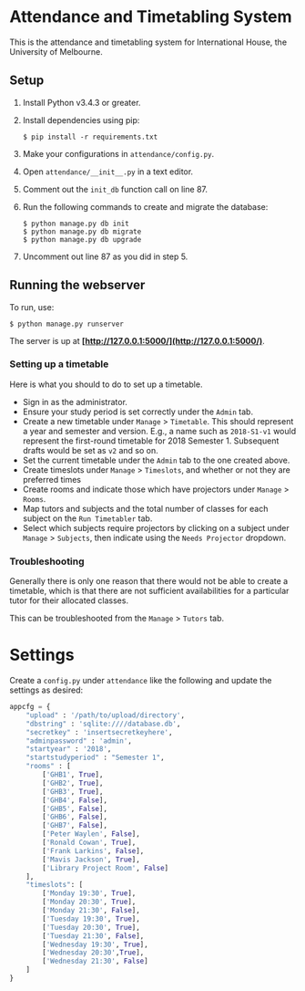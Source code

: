# Attendance and Timetabling System

This is the attendance and timetabling system for International House, the
University of Melbourne.

## Setup

1. Install Python v3.4.3 or greater.
2. Install dependencies using pip:

    ```
    $ pip install -r requirements.txt
    ```

3. Make your configurations in `attendance/config.py`.
4. Open `attendance/__init__.py` in a text editor.
5. Comment out the `init_db` function call on line 87.
6. Run the following commands to create and migrate the database:

    ```
    $ python manage.py db init
    $ python manage.py db migrate
    $ python manage.py db upgrade
    ```

7. Uncomment out line 87 as you did in step 5.

## Running the webserver

To run, use:

```
$ python manage.py runserver
```

The server is up at **[http://127.0.0.1:5000/](http://127.0.0.1:5000/)**.

### Setting up a timetable

Here is what you should to do to set up a timetable.

- Sign in as the administrator.
- Ensure your study period is set correctly under the `Admin` tab.
- Create a new timetable under `Manage` > `Timetable`. This should represent a year and semester and version. E.g., a name such as `2018-S1-v1` would represent the first-round timetable for 2018 Semester 1. Subsequent drafts would be set as `v2` and so on.
- Set the current timetable under the `Admin` tab to the one created above.
- Create timeslots under `Manage` > `Timeslots`, and whether or not they are preferred times
- Create rooms and indicate those which have projectors under `Manage` > `Rooms`.
- Map tutors and subjects and the total number of classes for each subject on the `Run Timetabler` tab.
- Select which subjects require projectors by clicking on a subject under `Manage` > `Subjects`, then indicate using the `Needs Projector` dropdown.

### Troubleshooting

Generally there is only one reason that there would not be able to create a timetable, which is that there are not sufficient availabilities for a particular tutor for their allocated classes.

This can be troubleshooted from the `Manage` > `Tutors` tab.

# Settings
Create a `config.py` under `attendance` like the following and update the settings as desired:

```python
appcfg = {
    "upload" : '/path/to/upload/directory',
    "dbstring" : 'sqlite:////database.db',
    "secretkey" : 'insertsecretkeyhere',
    "adminpassword" : 'admin',
    "startyear" : '2018',
    "startstudyperiod" : "Semester 1",
    "rooms" : [
        ['GHB1', True],
        ['GHB2', True],
        ['GHB3', True],
        ['GHB4', False],
        ['GHB5', False],
        ['GHB6', False],
        ['GHB7', False],
        ['Peter Waylen', False],
        ['Ronald Cowan', True],
        ['Frank Larkins', False],
        ['Mavis Jackson', True],
        ['Library Project Room', False]
    ],
    "timeslots": [
        ['Monday 19:30', True],
        ['Monday 20:30', True],
        ['Monday 21:30', False],
        ['Tuesday 19:30', True],
        ['Tuesday 20:30', True],
        ['Tuesday 21:30', False],
        ['Wednesday 19:30', True],
        ['Wednesday 20:30',True],
        ['Wednesday 21:30', False]
    ]
}
```
